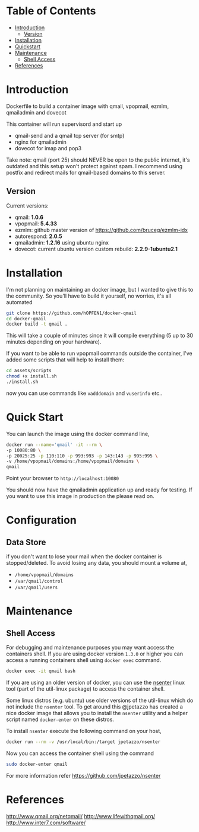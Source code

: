 # Table of Contents
- [Introduction](#introduction)
    - [Version](#version)
- [Installation](#installation)
- [Quickstart](#quick-start)
- [Maintenance](#maintenance)
    - [Shell Access](#shell-access)
- [References](#references)

# Introduction

Dockerfile to build a container image with qmail, vpopmail, ezmlm, qmailadmin and dovecot

This container will run supervisord and start up 
- qmail-send and a qmail tcp server (for smtp)
- nginx for qmailadmin
- dovecot for imap and pop3

Take note: qmail (port 25) should NEVER be open to the public internet, it's outdated and this setup won't protect against spam.
I recommend using postfix and redirect mails for qmail-based domains to this server.

## Version

Current versions:
- qmail: **1.0.6**
- vpopmail: **5.4.33**
- ezmlm: github master version of https://github.com/bruceg/ezmlm-idx
- autorespond: **2.0.5**
- qmailadmin: **1.2.16** using ubuntu nginx
- dovecot: current ubuntu version custom rebuild: **2.2.9-1ubuntu2.1**

# Installation

I'm not planning on maintaining an docker image, but I wanted to give this to the community.
So you'll have to build it yourself, no worries, it's all automated

```bash
git clone https://github.com/hOPFEN1/docker-qmail
cd docker-qmail
docker build -t qmail .
```
This will take a couple of minutes since it will compile everything (5 up to 30 minutes depending on your hardware).

If you want to be able to run vpopmail commands outside the container,
I've added some scripts that will help to install them:

```bash
cd assets/scripts
chmod +x install.sh
./install.sh
```

now you can use commands like `vadddomain` and `vuserinfo` etc..

# Quick Start

You can launch the image using the docker command line,

```bash
docker run --name='qmail' -it --rm \
-p 10080:80 \
-p 20025:25 -p 110:110 -p 993:993 -p 143:143 -p 995:995 \
-v /home/vpopmail/domains:/home/vpopmail/domains \
qmail
```
Point your browser to `http://localhost:10080` 

You should now have the qmailadmin application up and ready for testing. If you want to use this image in production the please read on.

# Configuration

## Data Store

if you don't want to lose your mail when the docker container is stopped/deleted. To avoid losing any data, you should mount a volume at,

* `/home/vpopmail/domains`
* `/var/qmail/control`
* `/var/qmail/users`

# Maintenance
## Shell Access

For debugging and maintenance purposes you may want access the containers shell. If you are using docker version `1.3.0` or higher you can access a running containers shell using `docker exec` command.

```bash
docker exec -it qmail bash
```

If you are using an older version of docker, you can use the [nsenter](http://man7.org/linux/man-pages/man1/nsenter.1.html) linux tool (part of the util-linux package) to access the container shell.

Some linux distros (e.g. ubuntu) use older versions of the util-linux which do not include the `nsenter` tool. To get around this @jpetazzo has created a nice docker image that allows you to install the `nsenter` utility and a helper script named `docker-enter` on these distros.

To install `nsenter` execute the following command on your host,

```bash
docker run --rm -v /usr/local/bin:/target jpetazzo/nsenter
```

Now you can access the container shell using the command

```bash
sudo docker-enter qmail
```

For more information refer https://github.com/jpetazzo/nsenter

# References

http://www.qmail.org/netqmail/
http://www.lifewithqmail.org/
http://www.inter7.com/software/


